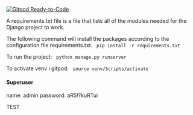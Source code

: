 [![Gitpod Ready-to-Code](https://img.shields.io/badge/Gitpod-Ready--to--Code-blue?logo=gitpod)](https://gitpod.io/#https://gitlab.stud.idi.ntnu.no/tdt4140/landsby-4/gruppe-61/sellpoint)

A requirements.txt file is a file that lists all of the modules needed for the Django project to work.

The following command will install the packages according to the configuration file requirements.txt.
 ` pip install -r requirements.txt`

To run the project:
 ` python manage.py runserver`

To activate venv i gitpod: ` source venv/Scripts/activate`

#### Superuser
name: admin
password: aR5!?kuRTui

TEST
